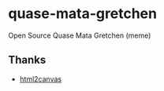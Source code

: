 # quase-mata-gretchen

Open Source Quase Mata Gretchen (meme)

## Thanks

- [html2canvas](https://html2canvas.hertzen.com/)
